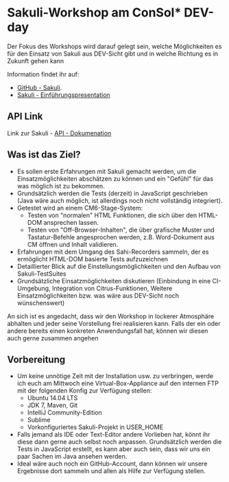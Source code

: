 Sakuli-Workshop am ConSol* DEV-day
==============

Der Fokus des Workshops wird darauf gelegt sein, welche Möglichkeiten es für den Einsatz von Sakuli aus DEV-Sicht gibt und in welche Richtung es in Zukunft gehen kann

Information findet ihr auf:
* [GitHub - Sakuli](https://github.com/ConSol/sakuli).
* [Sakuli - Einführungspresentation](https://rawgit.com/toschneck/sakuli-dev-presentation/sakuli-dev-day-presentation/index.html#/)


## API Link
Link zur Sakuli - [API - Dokumenation](https://github.com/ConSol/sakuli/blob/master/docs/sakuli-api.md)

## Was ist das Ziel?

* Es sollen erste Erfahrungen mit Sakuli gemacht werden, um die Einsatzmöglichkeiten abschätzen zu können und ein "Gefühl" für das was möglich ist zu bekommen.
* Grundsätzlich werden die Tests (derzeit) in JavaScript geschrieben (Java wäre auch möglich, ist allerdings noch nicht vollständig integriert).
* Getestet wird an einem CM6-Stage-System:
  * Testen von "normalen" HTML Funktionen, die sich über den HTML-DOM ansprechen lassen.
  * Testen von "Off-Browser-Inhalten", die über grafische Muster und Tastatur-Befehle angesprochen werden, z.B. Word-Dokument aus CM öffnen und Inhalt validieren.
* Erfahrungen mit dem Umgang des Sahi-Recorders sammeln, der es ermöglicht HTML-DOM basierte Tests aufzuzeichnen
* Detaillierter Blick auf die Einstellungsmöglichkeiten und den Aufbau von Sakuli-TestSuites
* Grundsätzliche Einsatzmöglichkeiten diskutieren (Einbindung in eine CI-Umgebung, Integration von Citrus-Funktionen, Weitere Einsatzmöglichkeiten bzw. was wäre aus DEV-Sicht noch wünschenswert) 

An sich ist es angedacht, dass wir den Workshop in lockerer Atmosphäre abhalten und jeder seine Vorstellung frei realisieren kann. Falls der ein oder andere bereits einen konkreten Anwendungsfall hat, können wir diesen auch gerne zusammen angehen 


## Vorbereitung

* Um keine unnötige Zeit mit der Installation usw. zu verbringen, werde ich euch am Mittwoch eine Virtual-Box-Appliance auf den internen FTP mit der folgenden Konfig zur Verfügung stellen:
  * Ubuntu 14.04 LTS
  * JDK 7, Maven, Git
  * IntelliJ Community-Edition
  * Sublime
  * Vorkonfiguriertes Sakuli-Projekt in USER_HOME
* Falls jemand als IDE oder Text-Editor andere Vorlieben hat, könnt ihr diese dann gerne auch selbst noch anpassen. Grundsätzlich werden die Tests in JavaScript erstellt, es kann aber auch sein, dass wir uns ein paar Sachen im Java ansehen werden.
* Ideal wäre auch noch ein GitHub-Account, dann können wir unsere Ergebnisse dort sammeln und allen als Hilfe zur Verfügung stellen.
